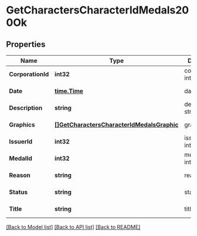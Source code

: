 # GetCharactersCharacterIdMedals200Ok

## Properties
Name | Type | Description | Notes
------------ | ------------- | ------------- | -------------
**CorporationId** | **int32** | corporation_id integer | [default to null]
**Date** | [**time.Time**](time.Time.md) | date string | [default to null]
**Description** | **string** | description string | [default to null]
**Graphics** | [**[]GetCharactersCharacterIdMedalsGraphic**](get_characters_character_id_medals_graphic.md) | graphics array | [default to null]
**IssuerId** | **int32** | issuer_id integer | [default to null]
**MedalId** | **int32** | medal_id integer | [default to null]
**Reason** | **string** | reason string | [default to null]
**Status** | **string** | status string | [default to null]
**Title** | **string** | title string | [default to null]

[[Back to Model list]](../README.md#documentation-for-models) [[Back to API list]](../README.md#documentation-for-api-endpoints) [[Back to README]](../README.md)


